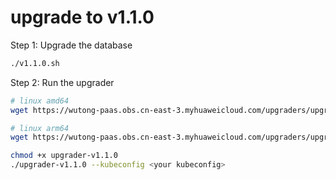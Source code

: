 # upgrade to v1.1.0

Step 1: Upgrade the database

```bash
./v1.1.0.sh
```

Step 2: Run the upgrader

```bash
# linux amd64
wget https://wutong-paas.obs.cn-east-3.myhuaweicloud.com/upgraders/upgrader-v1.1.0-linux-amd64 -O upgrader-v1.1.0

# linux arm64
wget https://wutong-paas.obs.cn-east-3.myhuaweicloud.com/upgraders/upgrader-v1.1.0-linux-arm64 -O upgrader-v1.1.0

chmod +x upgrader-v1.1.0
./upgrader-v1.1.0 --kubeconfig <your kubeconfig>
```
